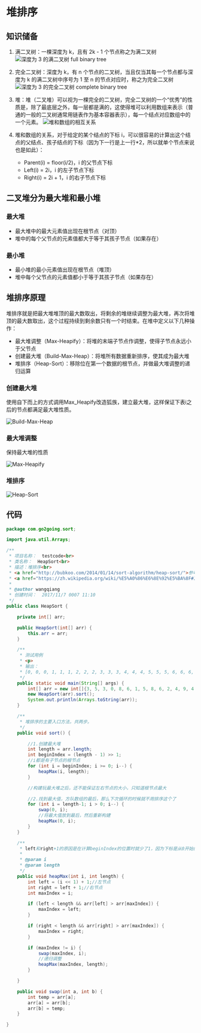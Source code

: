 # 堆排序

## 知识储备

1. 满二叉树：一棵深度为 k，且有 2k - 1 个节点称之为满二叉树 
    ![深度为 3 的满二叉树 full binary tree](http://bubkoo.qiniudn.com/full%C2%A0binary%C2%A0tree.png)

1. 完全二叉树：深度为 k，有 n 个节点的二叉树，当且仅当其每一个节点都与深度为 k 的满二叉树中序号为 1 至 n 的节点对应时，称之为完全二叉树 ![深度为 3 的完全二叉树 complete binary tree](http://bubkoo.qiniudn.com/complete%C2%A0binary%C2%A0tree.png)

1. 堆：堆（二叉堆）可以视为一棵完全的二叉树，完全二叉树的一个“优秀”的性质是，除了最底层之外，每一层都是满的，这使得堆可以利用数组来表示（普通的一般的二叉树通常用链表作为基本容器表示），每一个结点对应数组中的一个元素。 
    ![堆和数组的相互关系](http://bubkoo.qiniudn.com/heap-and-array.png)

1. 堆和数组的关系，对于给定的某个结点的下标 i，可以很容易的计算出这个结点的父结点、孩子结点的下标（因为下一行是上一行*2，所以就单个节点来说也是如此）：

   - Parent(i) = floor(i/2)，i 的父节点下标
   - Left(i) = 2i，i 的左子节点下标
   - Right(i) = 2i + 1，i 的右子节点下标

## 二叉堆分为最大堆和最小堆

### 最大堆

   - 最大堆中的最大元素值出现在根节点（对顶）
   - 堆中的每个父节点的元素值都大于等于其孩子节点（如果存在）

### 最小堆

- 最小堆的最小元素值出现在根节点（堆顶）
- 堆中每个父节点的元素值都小于等于其孩子节点（如果存在）

## 堆排序原理

堆排序就是把最大堆堆顶的最大数取出，将剩余的堆继续调整为最大堆，再次将堆顶的最大数取出，这个过程持续到剩余数只有一个时结束。在堆中定义以下几种操作：

- 最大堆调整（Max-Heapify）：将堆的末端子节点作调整，使得子节点永远小于父节点
- 创建最大堆（Build-Max-Heap）：将堆所有数据重新排序，使其成为最大堆
- 堆排序（Heap-Sort）：移除位在第一个数据的根节点，并做最大堆调整的递归运算

### 创建最大堆

使用自下而上的方式调用Max_Heapify改造狐族，建立最大堆，这样保证下表i之后的节点都满足最大堆性质。

![Build-Max-Heap](http://bubkoo.qiniudn.com/building-a-heap.png)

### 最大堆调整 

保持最大堆的性质 

![Max-Heapify](http://bubkoo.qiniudn.com/MAX%E2%80%90HEAPIFY-Procedure.png)

### 堆排序

![Heap-Sort](http://bubkoo.qiniudn.com/HeapSort.png)

## 代码

```java
package com.go2going.sort;

import java.util.Arrays;

/**
 * 项目名称：  testcode<br>
 * 类名称：  HeapSort<br>
 * 描述：堆排序<br>
 * <a href="http://bubkoo.com/2014/01/14/sort-algorithm/heap-sort/">参考文章，需要理解文章中的变化过程</a>
 * <a href="https://zh.wikipedia.org/wiki/%E5%A0%86%E6%8E%92%E5%BA%8F#Java">wiki</a>
 *
 * @author wangqiang
 * 创建时间：  2017/11/7 0007 11:10
 */
public class HeapSort {

    private int[] arr;

    public HeapSort(int[] arr) {
        this.arr = arr;
    }

    /**
     * 测试用例
     * <p>
     * 输出：
     * [0, 0, 0, 1, 1, 1, 2, 2, 2, 3, 3, 3, 4, 4, 4, 5, 5, 5, 6, 6, 6, 7, 7, 7, 8, 8, 8, 9, 9, 9]
     */
    public static void main(String[] args) {
        int[] arr = new int[]{3, 5, 3, 0, 8, 6, 1, 5, 8, 6, 2, 4, 9, 4, 7, 0, 1, 8, 9, 7, 3, 1, 2, 5, 9, 7, 4, 0, 2, 6};
        new HeapSort(arr).sort();
        System.out.println(Arrays.toString(arr));
    }

    /**
     * 堆排序的主要入口方法，共两步。
     */
    public void sort() {

        //1.创建最大堆
        int length = arr.length;
        int beginIndex = (length - 1) >> 1;
        //i都是有子节点的根节点
        for (int i = beginIndex; i >= 0; i--) {
            heapMax(i, length);
        }

        //构建玩最大堆之后，还不能保证左右节点的大小，只知道根节点最大

        //2.找到最大值，方队数组的最后，那么下次循环的时候就不用排序这个了
        for (int i = length-1; i > 0; i--) {
            swap(0, i);
            //将最大值放到最后，然后重新构建
            heapMax(0, i);
        }
    }

    /**
     * left和right+1的原因是在计算beginIndex的位置时就少了1，因为下标是从0开始的
     *
     * @param i
     * @param length
     */
    public void heapMax(int i, int length) {
        int left = (i << 1) + 1;//左节点
        int right = left + 1;//右节点
        int maxIndex = i;

        if (left < length && arr[left] > arr[maxIndex]) {
            maxIndex = left;
        }

        if (right < length && arr[right] > arr[maxIndex]) {
            maxIndex = right;
        }

        if (maxIndex != i) {
            swap(maxIndex, i);
            //递归调整
            heapMax(maxIndex, length);
        }

    }

    public void swap(int a, int b) {
        int temp = arr[a];
        arr[a] = arr[b];
        arr[b] = temp;
    }

}
```


